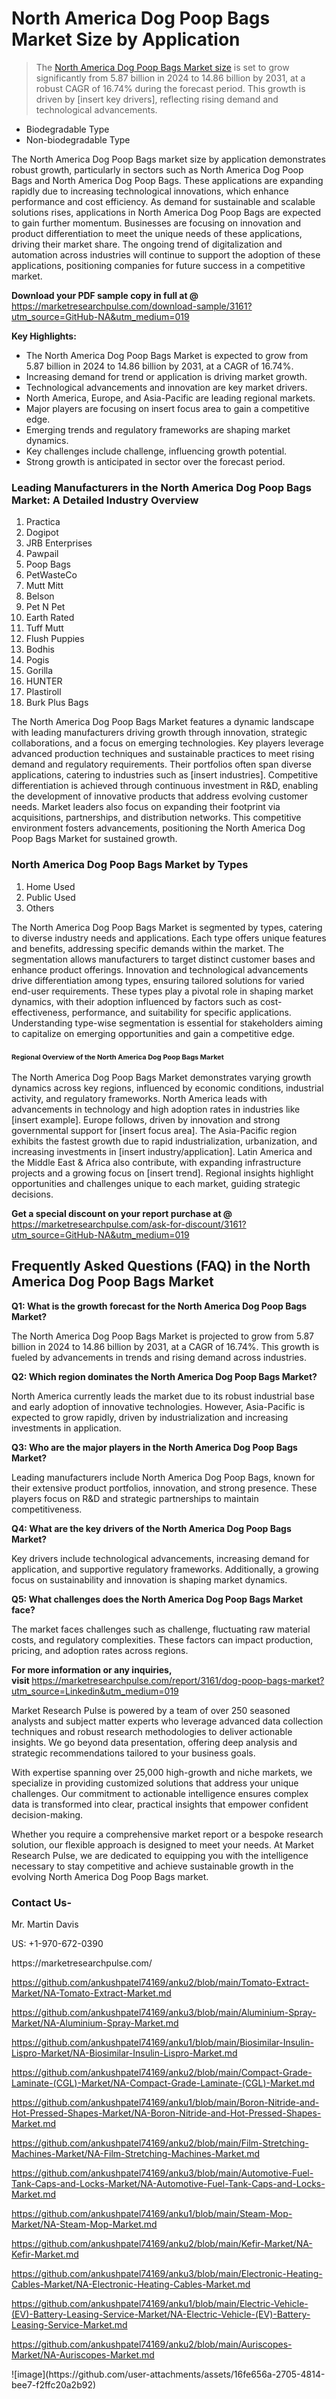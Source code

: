 <h1>North America Dog Poop Bags Market&nbsp;Size by Application</h1><blockquote><p>The <a href="https://marketresearchpulse.com/download-sample/3161?utm_source=GitHub-NA&amp;utm_medium=019">North America Dog Poop Bags Market size</a> is set to grow significantly from 5.87 billion in 2024 to 14.86 billion by 2031, at a robust CAGR of 16.74% during the forecast period. This growth is driven by [insert key drivers], reflecting rising demand and technological advancements.</p></blockquote><ul><li>Biodegradable Type <li> Non-biodegradable Type</li></ul><p>The North America Dog Poop Bags market size by application demonstrates robust growth, particularly in sectors such as North America Dog Poop Bags and North America Dog Poop Bags. These applications are expanding rapidly due to increasing technological innovations, which enhance performance and cost efficiency. As demand for sustainable and scalable solutions rises, applications in North America Dog Poop Bags are expected to gain further momentum. Businesses are focusing on innovation and product differentiation to meet the unique needs of these applications, driving their market share. The ongoing trend of digitalization and automation across industries will continue to support the adoption of these applications, positioning companies for future success in a competitive market.</p><p><strong>Download your PDF sample copy in full at @ </strong><a href="https://marketresearchpulse.com/download-sample/3161?utm_source=GitHub-NA&amp;utm_medium=019">https://marketresearchpulse.com/download-sample/3161?utm_source=GitHub-NA&amp;utm_medium=019</a></p><p><strong>Key Highlights: </strong></p><ul><li>The North America Dog Poop Bags Market is expected to grow from 5.87 billion in 2024 to 14.86 billion by 2031, at a CAGR of 16.74%.</li><li>Increasing demand for trend or application is driving market growth.</li><li>Technological advancements and innovation are key market drivers.</li><li>North America, Europe, and Asia-Pacific are leading regional markets.</li><li>Major players are focusing on insert focus area to gain a competitive edge.</li><li>Emerging trends and regulatory frameworks are shaping market dynamics.</li><li>Key challenges include challenge, influencing growth potential.</li><li>Strong growth is anticipated in sector over the forecast period.</li></ul><h3>Leading Manufacturers in the North America Dog Poop Bags Market: A Detailed Industry Overview</h3><ol><li>Practica</li><li>Dogipot</li><li>JRB Enterprises</li><li>Pawpail</li><li>Poop Bags</li><li>PetWasteCo</li><li>Mutt Mitt</li><li>Belson</li><li>Pet N Pet</li><li>Earth Rated</li><li>Tuff Mutt</li><li>Flush Puppies</li><li>Bodhis</li><li>Pogis</li><li>Gorilla</li><li>HUNTER</li><li>Plastiroll</li><li>Burk Plus Bags</li></ol><div class="flex max-w-full flex-col flex-grow"><div class="min-h-8 text-message flex w-full flex-col items-end gap-2 whitespace-normal break-words [.text-message+&amp;]:mt-5" dir="auto" data-message-author-role="assistant" data-message-id="fd8432e4-4910-450d-b182-61b7bfb0a01f" data-message-model-slug="gpt-4o"><div class="flex w-full flex-col gap-1 empty:hidden first:pt-[3px]"><div class="markdown prose w-full break-words dark:prose-invert light"><p>The North America Dog Poop Bags Market features a dynamic landscape with leading manufacturers driving growth through innovation, strategic collaborations, and a focus on emerging technologies. Key players leverage advanced production techniques and sustainable practices to meet rising demand and regulatory requirements. Their portfolios often span diverse applications, catering to industries such as [insert industries]. Competitive differentiation is achieved through continuous investment in R&amp;D, enabling the development of innovative products that address evolving customer needs. Market leaders also focus on expanding their footprint via acquisitions, partnerships, and distribution networks. This competitive environment fosters advancements, positioning the North America Dog Poop Bags Market for sustained growth.</p></div></div></div></div><h3>North America Dog Poop Bags Market by Types</h3><ol><li>Home Used <li> Public Used <li> Others</li></ol><div class="flex max-w-full flex-col flex-grow"><div class="min-h-8 text-message flex w-full flex-col items-end gap-2 whitespace-normal break-words [.text-message+&amp;]:mt-5" dir="auto" data-message-author-role="assistant" data-message-id="084470be-0bb7-4664-bddf-5156b4f41249" data-message-model-slug="gpt-4o-mini"><div class="flex w-full flex-col gap-1 empty:hidden first:pt-[3px]"><div class="markdown prose w-full break-words dark:prose-invert light"><p>The North America Dog Poop Bags Market is segmented by types, catering to diverse industry needs and applications. Each type offers unique features and benefits, addressing specific demands within the market. The segmentation allows manufacturers to target distinct customer bases and enhance product offerings. Innovation and technological advancements drive differentiation among types, ensuring tailored solutions for varied end-user requirements. These types play a pivotal role in shaping market dynamics, with their adoption influenced by factors such as cost-effectiveness, performance, and suitability for specific applications. Understanding type-wise segmentation is essential for stakeholders aiming to capitalize on emerging opportunities and gain a competitive edge.</p></div></div></div></div><h3><span style="font-size: 11px;">Regional Overview of the North America Dog Poop Bags Market</span></h3><div class="flex max-w-full flex-col flex-grow"><div class="min-h-8 text-message flex w-full flex-col items-end gap-2 whitespace-normal break-words [.text-message+&amp;]:mt-5" dir="auto" data-message-author-role="assistant" data-message-id="e9038762-ce64-4e30-91c9-9bd413514231" data-message-model-slug="gpt-4o-mini"><div class="flex w-full flex-col gap-1 empty:hidden first:pt-[3px]"><div class="markdown prose w-full break-words dark:prose-invert light"><p>The North America Dog Poop Bags Market demonstrates varying growth dynamics across key regions, influenced by economic conditions, industrial activity, and regulatory frameworks. North America leads with advancements in technology and high adoption rates in industries like [insert example]. Europe follows, driven by innovation and strong governmental support for [insert focus area]. The Asia-Pacific region exhibits the fastest growth due to rapid industrialization, urbanization, and increasing investments in [insert industry/application]. Latin America and the Middle East &amp; Africa also contribute, with expanding infrastructure projects and a growing focus on [insert trend]. Regional insights highlight opportunities and challenges unique to each market, guiding strategic decisions.</p></div></div></div></div><p><strong>Get a special discount on your report purchase at @ </strong><a href="https://marketresearchpulse.com/ask-for-discount/3161?utm_source=GitHub-NA&amp;utm_medium=019">https://marketresearchpulse.com/ask-for-discount/3161?utm_source=GitHub-NA&amp;utm_medium=019</a></p><h2>Frequently Asked Questions (FAQ) in the North America Dog Poop Bags Market</h2><p><strong>Q1: What is the growth forecast for the North America Dog Poop Bags Market?</strong></p><p>The North America Dog Poop Bags Market is projected to grow from 5.87 billion in 2024 to 14.86 billion by 2031, at a CAGR of 16.74%. This growth is fueled by advancements in trends and rising demand across industries.</p><p><strong>Q2: Which region dominates the North America Dog Poop Bags Market?</strong></p><p>North America currently leads the market due to its robust industrial base and early adoption of innovative technologies. However, Asia-Pacific is expected to grow rapidly, driven by industrialization and increasing investments in application.</p><p><strong>Q3: Who are the major players in the North America Dog Poop Bags Market?</strong></p><p>Leading manufacturers include North America Dog Poop Bags, known for their extensive product portfolios, innovation, and strong presence. These players focus on R&amp;D and strategic partnerships to maintain competitiveness.</p><p><strong>Q4: What are the key drivers of the North America Dog Poop Bags Market?</strong></p><p>Key drivers include technological advancements, increasing demand for application, and supportive regulatory frameworks. Additionally, a growing focus on sustainability and innovation is shaping market dynamics.</p><p><strong>Q5: What challenges does the North America Dog Poop Bags Market face?</strong></p><p>The market faces challenges such as challenge, fluctuating raw material costs, and regulatory complexities. These factors can impact production, pricing, and adoption rates across regions.</p><p><strong>For more information or any inquiries, visit&nbsp;</strong><a href="https://marketresearchpulse.com/report/3161/dog-poop-bags-market?utm_source=Linkedin&utm_medium=019">https://marketresearchpulse.com/report/3161/dog-poop-bags-market?utm_source=Linkedin&utm_medium=019</a></p><p>Market Research Pulse is powered by a team of over 250 seasoned analysts and subject matter experts who leverage advanced data collection techniques and robust research methodologies to deliver actionable insights. We go beyond data presentation, offering deep analysis and strategic recommendations tailored to your business goals.</p><p>With expertise spanning over 25,000 high-growth and niche markets, we specialize in providing customized solutions that address your unique challenges. Our commitment to actionable intelligence ensures complex data is transformed into clear, practical insights that empower confident decision-making.</p><p>Whether you require a comprehensive market report or a bespoke research solution, our flexible approach is designed to meet your needs. At Market Research Pulse, we are dedicated to equipping you with the intelligence necessary to stay competitive and achieve sustainable growth in the evolving North America Dog Poop Bags market.</p><h3><strong>Contact Us-</strong></h3><p>Mr. Martin Davis</p><p>US: +1-970-672-0390</p><p>https://marketresearchpulse.com/</p><p><a href="https://github.com/ankushpatel74169/anku2/blob/main/Tomato-Extract-Market/NA-Tomato-Extract-Market.md">https://github.com/ankushpatel74169/anku2/blob/main/Tomato-Extract-Market/NA-Tomato-Extract-Market.md</a></p><p><a href="https://github.com/ankushpatel74169/anku3/blob/main/Aluminium-Spray-Market/NA-Aluminium-Spray-Market.md">https://github.com/ankushpatel74169/anku3/blob/main/Aluminium-Spray-Market/NA-Aluminium-Spray-Market.md</a></p><p><a href="https://github.com/ankushpatel74169/anku1/blob/main/Biosimilar-Insulin-Lispro-Market/NA-Biosimilar-Insulin-Lispro-Market.md">https://github.com/ankushpatel74169/anku1/blob/main/Biosimilar-Insulin-Lispro-Market/NA-Biosimilar-Insulin-Lispro-Market.md</a></p><p><a href="https://github.com/ankushpatel74169/anku2/blob/main/Compact-Grade-Laminate-(CGL)-Market/NA-Compact-Grade-Laminate-(CGL)-Market.md">https://github.com/ankushpatel74169/anku2/blob/main/Compact-Grade-Laminate-(CGL)-Market/NA-Compact-Grade-Laminate-(CGL)-Market.md</a></p><p><a href="https://github.com/ankushpatel74169/anku1/blob/main/Boron-Nitride-and-Hot-Pressed-Shapes-Market/NA-Boron-Nitride-and-Hot-Pressed-Shapes-Market.md">https://github.com/ankushpatel74169/anku1/blob/main/Boron-Nitride-and-Hot-Pressed-Shapes-Market/NA-Boron-Nitride-and-Hot-Pressed-Shapes-Market.md</a></p><p><a href="https://github.com/ankushpatel74169/anku2/blob/main/Film-Stretching-Machines-Market/NA-Film-Stretching-Machines-Market.md">https://github.com/ankushpatel74169/anku2/blob/main/Film-Stretching-Machines-Market/NA-Film-Stretching-Machines-Market.md</a></p><p><a href="https://github.com/ankushpatel74169/anku3/blob/main/Automotive-Fuel-Tank-Caps-and-Locks-Market/NA-Automotive-Fuel-Tank-Caps-and-Locks-Market.md">https://github.com/ankushpatel74169/anku3/blob/main/Automotive-Fuel-Tank-Caps-and-Locks-Market/NA-Automotive-Fuel-Tank-Caps-and-Locks-Market.md</a></p><p><a href="https://github.com/ankushpatel74169/anku1/blob/main/Steam-Mop-Market/NA-Steam-Mop-Market.md">https://github.com/ankushpatel74169/anku1/blob/main/Steam-Mop-Market/NA-Steam-Mop-Market.md</a></p><p><a href="https://github.com/ankushpatel74169/anku2/blob/main/Kefir-Market/NA-Kefir-Market.md">https://github.com/ankushpatel74169/anku2/blob/main/Kefir-Market/NA-Kefir-Market.md</a></p><p><a href="https://github.com/ankushpatel74169/anku3/blob/main/Electronic-Heating-Cables-Market/NA-Electronic-Heating-Cables-Market.md">https://github.com/ankushpatel74169/anku3/blob/main/Electronic-Heating-Cables-Market/NA-Electronic-Heating-Cables-Market.md</a></p><p><a href="https://github.com/ankushpatel74169/anku1/blob/main/Electric-Vehicle-(EV)-Battery-Leasing-Service-Market/NA-Electric-Vehicle-(EV)-Battery-Leasing-Service-Market.md">https://github.com/ankushpatel74169/anku1/blob/main/Electric-Vehicle-(EV)-Battery-Leasing-Service-Market/NA-Electric-Vehicle-(EV)-Battery-Leasing-Service-Market.md</a></p><p><a href="https://github.com/ankushpatel74169/anku2/blob/main/Auriscopes-Market/NA-Auriscopes-Market.md">https://github.com/ankushpatel74169/anku2/blob/main/Auriscopes-Market/NA-Auriscopes-Market.md</a></p>
![image](https://github.com/user-attachments/assets/16fe656a-2705-4814-bee7-f2ffc20a2b92)
